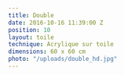 ```yaml
---
title: Double
date: 2016-10-16 11:39:00 Z
position: 10
layout: toile
technique: Acrylique sur toile
dimensions: 60 x 60 cm
photo: "/uploads/double_hd.jpg"
---
```


